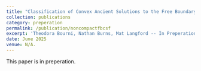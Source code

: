 ```yaml
---
title: "Classification of Convex Ancient Solutions to the Free Boundary Curve Shortening Flow in Non-Compact Convex Domains"
collection: publications
category: preperation
permalink: /publication/noncompactfbcsf
excerpt: 'Theodora Bourni, Nathan Burns, Mat Langford -- In Preperation'
date: June 2025
venue: N/A.
---
```

This paper is in preperation.

